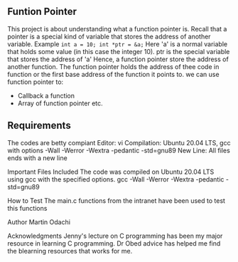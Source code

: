 ## Funtion Pointer
This project is about understanding what a function pointer is.
Recall that a pointer is a special kind of variable that stores the address of another variable.
Example
``
int a = 10;
int *ptr = &a;
``
Here 'a' is a normal variable that holds some value (in this case the integer 10).
ptr is the special variable that stores the address of 'a'
Hence, a function pointer store the address  of another function. The function pointer holds the address of thee code in function or the first base address of the function it points to. 
we can use function pointer to:
- Callback a function 
- Array of function pointer etc.
 
## Requirements
The codes are betty compiant Editor: vi Compilation: Ubuntu 20.04 LTS, gcc with options -Wall -Werror -Wextra -pedantic -std=gnu89 New Line: All files ends with a new line

Important Files Included
The code was compiled on Ubuntu 20.04 LTS using gcc with the specified options. gcc -Wall -Werror -Wextra -pedantic -std=gnu89

How to Test
The main.c functions from the intranet have been used to test this functions

Author
Martin Odachi

Acknowledgments
Jenny's lecture on C programming has been my major resource in learning C programming. Dr Obed advice has helped me find the blearning resources that works for me.
